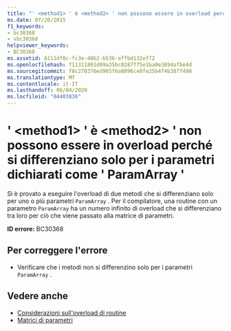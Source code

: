 ```yaml
---
title: "' <method1> ' è <method2> ' non possono essere in overload perché si differenziano solo per i parametri dichiarati come ' ParamArray '"
ms.date: 07/20/2015
f1_keywords:
- bc30368
- vbc30368
helpviewer_keywords:
- BC30368
ms.assetid: 6111df0c-fc3e-40b2-b536-effbd132ef72
ms.openlocfilehash: f11311801d09a35bc0287ff5e1ba0e3894afbe4d
ms.sourcegitcommit: f8c270376ed905f6a8896ce0fe25b4f4b38ff498
ms.translationtype: MT
ms.contentlocale: it-IT
ms.lasthandoff: 06/04/2020
ms.locfileid: "84403836"
---
```

# <a name="method1-and-method2-cannot-overload-each-other-because-they-differ-only-by-parameters-declared-paramarray"></a>' \<method1> ' è \<method2> ' non possono essere in overload perché si differenziano solo per i parametri dichiarati come ' ParamArray '
Si è provato a eseguire l'overload di due metodi che si differenziano solo per uno o più parametri `ParamArray` . Per il compilatore, una routine con un parametro `ParamArray` ha un numero infinito di overload che si differenziano tra loro per ciò che viene passato alla matrice di parametri.  
  
 **ID errore:** BC30368  
  
## <a name="to-correct-this-error"></a>Per correggere l'errore  
  
- Verificare che i metodi non si differenzino solo per i parametri `ParamArray` .  
  
## <a name="see-also"></a>Vedere anche

- [Considerazioni sull'overload di routine](../programming-guide/language-features/procedures/considerations-in-overloading-procedures.md)
- [Matrici di parametri](../programming-guide/language-features/procedures/parameter-arrays.md)
